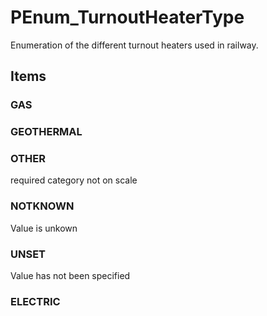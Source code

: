 # PEnum_TurnoutHeaterType

Enumeration of the different turnout heaters used in railway.

## Items

### GAS


### GEOTHERMAL


### OTHER
required category not on scale

### NOTKNOWN
Value is unkown

### UNSET
Value has not been specified

### ELECTRIC

